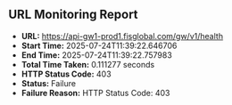 ## URL Monitoring Report

- **URL:** https://api-gw1-prod1.fisglobal.com/gw/v1/health
- **Start Time:** 2025-07-24T11:39:22.646706
- **End Time:** 2025-07-24T11:39:22.757983
- **Total Time Taken:** 0.111277 seconds
- **HTTP Status Code:** 403
- **Status:** Failure
- **Failure Reason:** HTTP Status Code: 403
